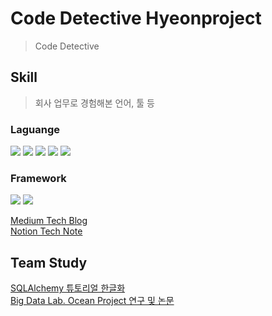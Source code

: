 # Code Detective Hyeonproject

> Code Detective 


## Skill

> 회사 업무로 경험해본 언어, 툴 등

<div>
  <h3>Laguange</h3>
  <img src="https://img.shields.io/badge/Python-3776AB?style=flat-square&logo=python&logoColor=white"/>
  <img src="https://img.shields.io/badge/HTML5-E34F26?style=flat-square&logo=html5&logoColor=white"/>
  <img src="https://img.shields.io/badge/CSS3-1572B6?style=flat-square&logo=css3&logoColor=white"/>
  <img src="https://img.shields.io/badge/JavaScript-1572B6?style=flat-square&logo=javascript&logoColor=white"/>
  <img src="https://img.shields.io/badge/Java-FFFFFF?style=flat-square&logo=openjdk&logoColor=black"/>
</div>
<div>
  <h3>Framework</h3>
  <img src="https://img.shields.io/badge/FastAPI-009688?style=flat-square&logo=fastapi&logoColor=white"/>
  <img src="https://img.shields.io/badge/FastAPI-009688?style=flat-square&logo=fastapi&logoColor=white"/>
</div>

[Medium Tech Blog](https://medium.com/@hyeonproject)<br>
[Notion Tech Note](https://hyeonproject.notion.site/Restart-Programmer-cd3bfb8570d643de982f8eca557519af)

## Team Study
[SQLAlchemy 튜토리얼 한글화](https://soogoonsoogoonpythonists.github.io/sqlalchemy-for-pythonist/)<br>
[Big Data Lab. Ocean Project 연구 및 논문](https://gitlab.com/bd-crew/ocean)
